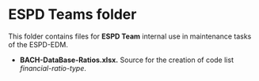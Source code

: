 # ESPD Teams folder
This folder contains files for **ESPD Team** internal use in maintenance tasks of the ESPD-EDM.

* **BACH-DataBase-Ratios.xlsx.** Source for the creation of code list _financial-ratio-type_.
